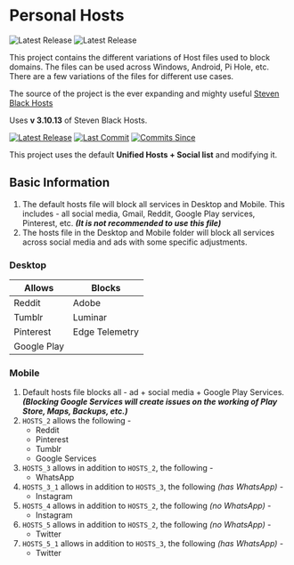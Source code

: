 ﻿# Personal Hosts
![Latest Release](https://img.shields.io/badge/Latest%20Release-0.2-blue?style=for-the-badge) ![Latest Release](https://img.shields.io/badge/Last%20Update-4th%20July%2C%202022-yellowgreen?style=for-the-badge)


This project contains the different variations of Host files used to block domains. The files can be used across Windows, Android, Pi Hole, etc. There are a few variations of the files for different use cases.

The source of the project is the ever expanding and mighty useful [Steven Black Hosts](https://github.com/StevenBlack/hosts)

Uses **v 3.10.13** of Steven Black Hosts.

[![Latest Release](https://img.shields.io/github/release/StevenBlack/hosts.svg?style=flat-square)](https://github.com/StevenBlack/hosts/releases) [![Last Commit](https://img.shields.io/github/last-commit/StevenBlack/hosts.svg?style=flat-square)](https://github.com/StevenBlack/hosts/commits/master) [![Commits Since](https://img.shields.io/github/commits-since/StevenBlack/hosts/latest.svg?style=flat-square)](https://github.com/StevenBlack/hosts/commits/master)

This project uses the default **Unified Hosts + Social list** and modifying it.

## Basic Information

1. The default hosts file will block all services in Desktop and Mobile. This includes - all social media, Gmail, Reddit, Google Play services, Pinterest, etc. 
***(It is not recommended to use this file)***
2. The hosts file in the Desktop and Mobile folder will block all services across social media and ads with some specific adjustments.

### Desktop
| **Allows**  | **Blocks**     |
|-------------|----------------|
| Reddit      | Adobe          |
| Tumblr      | Luminar        |
| Pinterest   | Edge Telemetry |
| Google Play |                |

### Mobile
1. Default hosts file blocks all - ad + social media + Google Play Services. 
***(Blocking Google Services will create issues on the working of Play Store, Maps, Backups, etc.)***
2. `HOSTS_2` allows the following - 
	* Reddit
	* Pinterest
	* Tumblr
	* Google Services
3. `HOSTS_3` allows in addition to `HOSTS_2`, the following - 
	* WhatsApp
4. `HOSTS_3_1` allows in addition to `HOSTS_3`, the following *(has WhatsApp)* - 
	* Instagram
5. `HOSTS_4` allows in addition to `HOSTS_2`, the following *(no WhatsApp)* - 
	* Instagram
6. `HOSTS_5` allows in addition to `HOSTS_2`, the following *(no WhatsApp)* - 
	* Twitter
7. `HOSTS_5_1` allows in addition to `HOSTS_3`, the following *(has WhatsApp)* - 
	* Twitter


